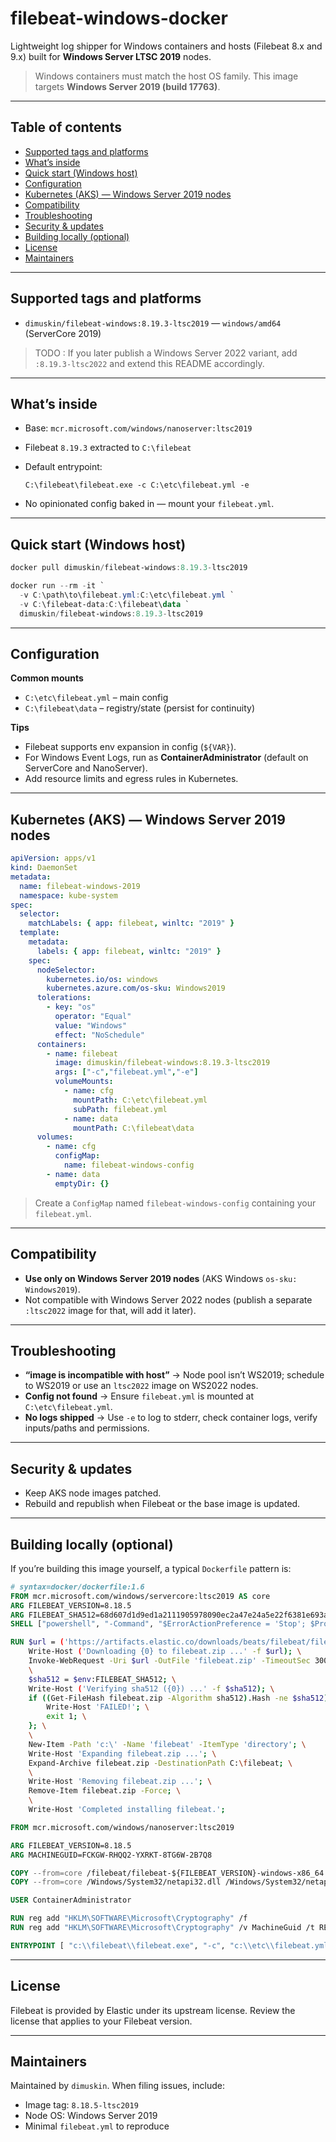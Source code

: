 # filebeat-windows-docker

Lightweight log shipper for Windows containers and hosts (Filebeat 8.x and 9.x) built for **Windows Server LTSC 2019** nodes.

> Windows containers must match the host OS family. This image targets **Windows Server 2019 (build 17763)**.

---

## Table of contents

* [Supported tags and platforms](#supported-tags-and-platforms)
* [What’s inside](#whats-inside)
* [Quick start (Windows host)](#quick-start-windows-host)
* [Configuration](#configuration)
* [Kubernetes (AKS) — Windows Server 2019 nodes](#kubernetes-aks--windows-server-2019-nodes)
* [Compatibility](#compatibility)
* [Troubleshooting](#troubleshooting)
* [Security & updates](#security--updates)
* [Building locally (optional)](#building-locally-optional)
* [License](#license)
* [Maintainers](#maintainers)

---

## Supported tags and platforms

* `dimuskin/filebeat-windows:8.19.3-ltsc2019` — `windows/amd64` (ServerCore 2019)

> TODO : If you later publish a Windows Server 2022 variant, add `:8.19.3-ltsc2022` and extend this README accordingly.

---

## What’s inside

* Base: `mcr.microsoft.com/windows/nanoserver:ltsc2019`
* Filebeat `8.19.3` extracted to `C:\filebeat`
* Default entrypoint:

  ```
  C:\filebeat\filebeat.exe -c C:\etc\filebeat.yml -e
  ```
* No opinionated config baked in — mount your `filebeat.yml`.

---

## Quick start (Windows host)

```powershell
docker pull dimuskin/filebeat-windows:8.19.3-ltsc2019

docker run --rm -it `
  -v C:\path\to\filebeat.yml:C:\etc\filebeat.yml `
  -v C:\filebeat-data:C:\filebeat\data `
  dimuskin/filebeat-windows:8.19.3-ltsc2019
```

---

## Configuration

**Common mounts**

* `C:\etc\filebeat.yml` – main config
* `C:\filebeat\data` – registry/state (persist for continuity)

**Tips**

* Filebeat supports env expansion in config (`${VAR}`).
* For Windows Event Logs, run as **ContainerAdministrator** (default on ServerCore and NanoServer).
* Add resource limits and egress rules in Kubernetes.

---

## Kubernetes (AKS) — Windows Server 2019 nodes

```yaml
apiVersion: apps/v1
kind: DaemonSet
metadata:
  name: filebeat-windows-2019
  namespace: kube-system
spec:
  selector:
    matchLabels: { app: filebeat, winltc: "2019" }
  template:
    metadata:
      labels: { app: filebeat, winltc: "2019" }
    spec:
      nodeSelector:
        kubernetes.io/os: windows
        kubernetes.azure.com/os-sku: Windows2019
      tolerations:
        - key: "os"
          operator: "Equal"
          value: "Windows"
          effect: "NoSchedule"
      containers:
        - name: filebeat
          image: dimuskin/filebeat-windows:8.19.3-ltsc2019
          args: ["-c","filebeat.yml","-e"]
          volumeMounts:
            - name: cfg
              mountPath: C:\etc\filebeat.yml
              subPath: filebeat.yml
            - name: data
              mountPath: C:\filebeat\data
      volumes:
        - name: cfg
          configMap:
            name: filebeat-windows-config
        - name: data
          emptyDir: {}
```

> Create a `ConfigMap` named `filebeat-windows-config` containing your `filebeat.yml`.

---

## Compatibility

* **Use only on Windows Server 2019 nodes** (AKS Windows `os-sku: Windows2019`).
* Not compatible with Windows Server 2022 nodes (publish a separate `:ltsc2022` image for that, will add it later).

---

## Troubleshooting

* **“image is incompatible with host”** → Node pool isn’t WS2019; schedule to WS2019 or use an `ltsc2022` image on WS2022 nodes.
* **Config not found** → Ensure `filebeat.yml` is mounted at `C:\etc\filebeat.yml`.
* **No logs shipped** → Use `-e` to log to stderr, check container logs, verify inputs/paths and permissions.

---

## Security & updates

* Keep AKS node images patched.
* Rebuild and republish when Filebeat or the base image is updated.

---

## Building locally (optional)

If you’re building this image yourself, a typical `Dockerfile` pattern is:

```Dockerfile
# syntax=docker/dockerfile:1.6
FROM mcr.microsoft.com/windows/servercore:ltsc2019 AS core
ARG FILEBEAT_VERSION=8.18.5
ARG FILEBEAT_SHA512=68d607d1d9ed1a2111905978090ec2a47e24a5e22f6381e693aed081771aae2f674482d78a115dae7dbb2cf4012a517ca11c734a9bbca485e100c15cf26ff89b
SHELL ["powershell", "-Command", "$ErrorActionPreference = 'Stop'; $ProgressPreference = 'SilentlyContinue';"]

RUN $url = ('https://artifacts.elastic.co/downloads/beats/filebeat/filebeat-{0}-windows-x86_64.zip' -f $env:FILEBEAT_VERSION); \
    Write-Host ('Downloading {0} to filebeat.zip ...' -f $url); \
    Invoke-WebRequest -Uri $url -OutFile 'filebeat.zip' -TimeoutSec 300; \
    \
    $sha512 = $env:FILEBEAT_SHA512; \
    Write-Host ('Verifying sha512 ({0}) ...' -f $sha512); \
    if ((Get-FileHash filebeat.zip -Algorithm sha512).Hash -ne $sha512) { \
        Write-Host 'FAILED!'; \
        exit 1; \
    }; \
    \
    New-Item -Path 'c:\' -Name 'filebeat' -ItemType 'directory'; \
    Write-Host 'Expanding filebeat.zip ...'; \
    Expand-Archive filebeat.zip -DestinationPath C:\filebeat; \
    \
    Write-Host 'Removing filebeat.zip ...'; \
    Remove-Item filebeat.zip -Force; \
    \
    Write-Host 'Completed installing filebeat.';

FROM mcr.microsoft.com/windows/nanoserver:ltsc2019

ARG FILEBEAT_VERSION=8.18.5
ARG MACHINEGUID=FCKGW-RHQQ2-YXRKT-8TG6W-2B7Q8

COPY --from=core /filebeat/filebeat-${FILEBEAT_VERSION}-windows-x86_64 /filebeat
COPY --from=core /Windows/System32/netapi32.dll /Windows/System32/netapi32.dll

USER ContainerAdministrator

RUN reg add "HKLM\SOFTWARE\Microsoft\Cryptography" /f 
RUN reg add "HKLM\SOFTWARE\Microsoft\Cryptography" /v MachineGuid /t REG_SZ /d ${MACHINEGUID} /f

ENTRYPOINT [ "c:\\filebeat\\filebeat.exe", "-c", "c:\\etc\\filebeat.yml", "-e" ]
```

---

## License

Filebeat is provided by Elastic under its upstream license. Review the license that applies to your Filebeat version.

---

## Maintainers

Maintained by `dimuskin`.
When filing issues, include:

* Image tag: `8.18.5-ltsc2019`
* Node OS: Windows Server 2019
* Minimal `filebeat.yml` to reproduce
